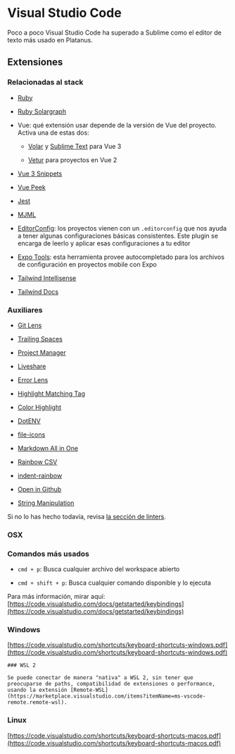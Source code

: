 # Visual Studio Code

Poco a poco Visual Studio Code ha superado a Sublime como el editor de texto más usado en Platanus.

## Extensiones

### Relacionadas al stack

* [Ruby](https://marketplace.visualstudio.com/items?itemName=Shopify.ruby-lsp)

* [Ruby Solargraph](https://marketplace.visualstudio.com/items?itemName=castwide.solargraph)

* Vue: qué extensión usar depende de la versión de Vue del proyecto. Activa una de estas dos:

    * [Volar](https://marketplace.visualstudio.com/items?itemName=vue.volar) y [Sublime Text](sublime_text.md) para Vue 3

    * [Vetur](https://marketplace.visualstudio.com/items?itemName=octref.vetur) para proyectos en Vue 2

* [Vue 3 Snippets](https://marketplace.visualstudio.com/items?itemName=hollowtree.vue-snippets)

* [Vue Peek](https://marketplace.visualstudio.com/items?itemName=dariofuzinato.vue-peek)

* [Jest](https://marketplace.visualstudio.com/items?itemName=Orta.vscode-jest)

* [MJML](https://marketplace.visualstudio.com/items?itemName=attilabuti.vscode-mjml)

* [EditorConfig](https://marketplace.visualstudio.com/items?itemName=EditorConfig.EditorConfig): los proyectos vienen con un `.editorconfig` que nos ayuda a tener algunas configuraciones básicas consistentes. Este plugin se encarga de leerlo y aplicar esas configuraciones a tu editor

* [Expo Tools](https://marketplace.visualstudio.com/items?itemName=byCedric.vscode-expo): esta herramienta provee autocompletado para los archivos de configuración en proyectos mobile con Expo 

* [Tailwind Intellisense](https://marketplace.visualstudio.com/items?itemName=bradlc.vscode-tailwindcss)

* [Tailwind Docs](https://marketplace.visualstudio.com/items?itemName=austenc.tailwind-docs)

### Auxiliares

* [Git Lens](https://marketplace.visualstudio.com/items?itemName=eamodio.gitlens)

* [Trailing Spaces](https://marketplace.visualstudio.com/items?itemName=shardulm94.trailing-spaces)

* [Project Manager](https://marketplace.visualstudio.com/items?itemName=alefragnani.project-manager)

* [Liveshare](https://marketplace.visualstudio.com/items?itemName=MS-vsliveshare.vsliveshare-pack)

* [Error Lens](https://marketplace.visualstudio.com/items?itemName=usernamehw.errorlens)

* [Highlight Matching Tag](https://marketplace.visualstudio.com/items?itemName=vincaslt.highlight-matching-tag)

* [Color Highlight](https://marketplace.visualstudio.com/items?itemName=naumovs.color-highlight)

* [DotENV](https://marketplace.visualstudio.com/items?itemName=mikestead.dotenv)

* [file-icons](https://marketplace.visualstudio.com/items?itemName=file-icons.file-icons)

* [Markdown All in One](https://marketplace.visualstudio.com/items?itemName=yzhang.markdown-all-in-one)

* [Rainbow CSV](https://marketplace.visualstudio.com/items?itemName=mechatroner.rainbow-csv)

* [indent-rainbow](https://marketplace.visualstudio.com/items?itemName=oderwat.indent-rainbow)

* [Open in Github](https://marketplace.visualstudio.com/items?itemName=sysoev.vscode-open-in-github)

* [String Manipulation](https://marketplace.visualstudio.com/items?itemName=marclipovsky.string-manipulation)

Si no lo has hecho todavía, revisa [la sección de linters](https://www.notion.so/linters.md).

### OSX

### Comandos más usados

* `cmd + p`: Busca cualquier archivo del workspace abierto

* `cmd + shift + p`: Busca cualquier comando disponible y lo ejecuta

Para más información, mirar aquí: [https://code.visualstudio.com/docs/getstarted/keybindings](https://code.visualstudio.com/docs/getstarted/keybindings)

### Windows

[https://code.visualstudio.com/shortcuts/keyboard-shortcuts-windows.pdf](https://code.visualstudio.com/shortcuts/keyboard-shortcuts-windows.pdf)

    ### WSL 2

    Se puede conectar de manera "nativa" a WSL 2, sin tener que preocuparse de paths, compatibilidad de extensiones o performance, usando la extensión [Remote-WSL](https://marketplace.visualstudio.com/items?itemName=ms-vscode-remote.remote-wsl).

### Linux

[https://code.visualstudio.com/shortcuts/keyboard-shortcuts-macos.pdf](https://code.visualstudio.com/shortcuts/keyboard-shortcuts-macos.pdf)


